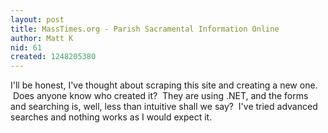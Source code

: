 ```yaml
---
layout: post
title: MassTimes.org - Parish Sacramental Information Online
author: Matt K
nid: 61
created: 1248205380
---
```

<p>I&#39;ll be honest, I&#39;ve thought about scraping this site and creating a new one. &nbsp;Does anyone know who created it?&nbsp;&nbsp;They are using .NET, and the forms and searching is, well, less than intuitive shall we say? &nbsp;I&#39;ve tried advanced searches and nothing works as I&nbsp;would expect it.&nbsp;</p>
